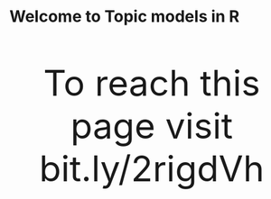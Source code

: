 # Welcome to Topic models in R


<p style = "font-size: 450%;" align="center">To reach this page visit bit.ly/2rigdVh<p>
